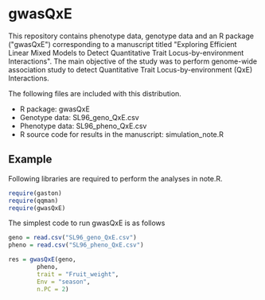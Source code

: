 # gwasQxE
This repository contains phenotype data, genotype data and an R package ("gwasQxE") corresponding to a manuscript titled "Exploring Efficient Linear Mixed Models to Detect Quantitative Trait Locus-by-environment Interactions".
The main objective of the study was to perform genome-wide association study to detect Quantitative Trait Locus-by-environment (QxE) Interactions.

The following files are included with this distribution.

  - R package:	gwasQxE
  - Genotype data:	SL96_geno_QxE.csv
  - Phenotype data:	SL96_pheno_QxE.csv
  - R source code for results in the manuscript:	simulation_note.R

<!-- end list -->


## Example

Following libraries are required to perform the analyses in note.R.
``` r
require(gaston)
require(qqman)
require(gwasQxE)
```

The simplest code to run gwasQxE is as follows
``` r 
geno = read.csv("SL96_geno_QxE.csv")
pheno = read.csv("SL96_pheno_QxE.csv")

res = gwasQxE(geno,
        pheno,
        trait = "Fruit_weight",
        Env = "season",
        n.PC = 2)
```

<!-- end list -->
